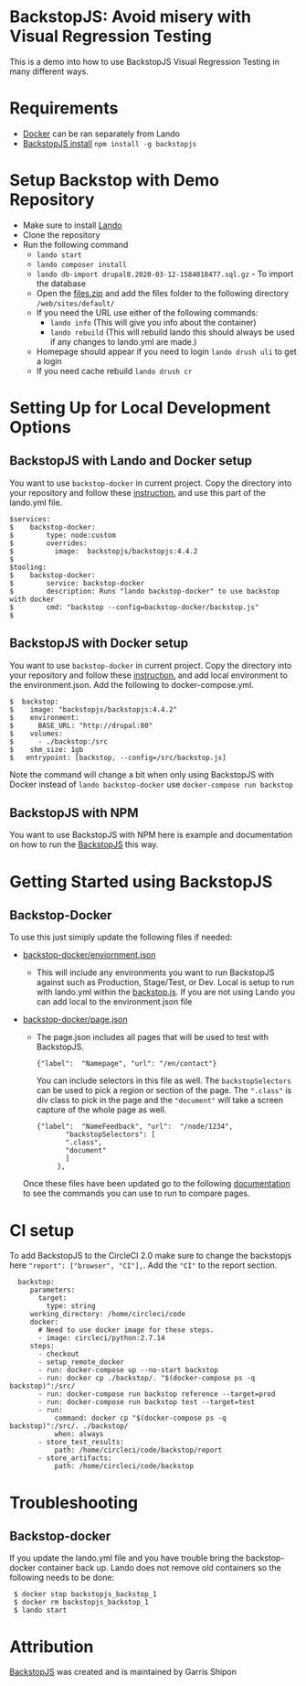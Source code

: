 # BackstopJS: Avoid misery with Visual Regression Testing

This is a demo into how to use BackstopJS Visual Regression Testing in many different ways.

# Requirements
  - [Docker](https://docs.lando.dev/basics/installation.html#docker-engine-requirements) can be ran separately from Lando
  - [BackstopJS install](https://github.com/garris/BackstopJS#getting-started)
        `npm install -g backstopjs`


# Setup Backstop with Demo Repository

- Make sure to install [Lando](https://docs.lando.dev/basics/installation.html#system-requirements)
- Clone the repository
- Run the following command
    - `lando start`
    - `lando composer install`
    - `lando db-import drupal8.2020-03-12-1584018477.sql.gz` - To import the database
    - Open the [files.zip](assets/files.zip) and add the files folder to the following directory `/web/sites/default/`
    - If you need the URL use either of the following commands:
        - `lando info` (This will give you info about the container)
        - `lando rebuild` (This will rebuild lando this should always be used if any changes to lando.yml are made.)
    - Homepage should appear if you need to login `lando drush uli` to get a login
    - If you need cache rebuild `lando drush cr`

# Setting Up for Local Development Options

## BackstopJS with Lando and Docker setup

  You want to use `backstop-docker` in current project. Copy the directory into your repository and follow these [instruction.](#Backstop-Docker) and use this part of the lando.yml file.

  ```
$services:
$    backstop-docker:
$        type: node:custom
$        overrides:
$          image:  backstopjs/backstopjs:4.4.2
$
$tooling:
$    backstop-docker:
$        service: backstop-docker
$        description: Runs "lando backstop-docker" to use backstop with docker
$        cmd: "backstop --config=backstop-docker/backstop.js"
$
```

## BackstopJS with Docker setup

  You want to use `backstop-docker` in current project. Copy the directory into your repository and follow these [instruction.](#Backstop-Docker) and add local environment to the environment.json. Add the following to docker-compose.yml.

  ```
$  backstop:
$    image: "backstopjs/backstopjs:4.4.2"
$    environment:
$      BASE_URL: "http://drupal:80"
$    volumes:
$      - ./backstop:/src
$    shm_size: 1gb
 $   entrypoint: [backstop, --config=/src/backstop.js]
```

Note the command will change a bit when only using BackstopJS with Docker instead of `lando backstop-docker` use `docker-compose run backstop`

## BackstopJS with NPM

   You want to use BackstopJS with NPM here is example and documentation on how to run the [BackstopJS](web/themes/custom/README.md) this way.

# Getting Started using BackstopJS

## Backstop-Docker
   To use this just simiply update the following files if needed:
   - [backstop-docker/enviornment.json](backstop-docker/enviornment.json)
     - This will include any environments you want to run BackstopJS against such as Production, Stage/Test, or Dev.
     Local is setup to run with lando.yml within the [backstop.js](backstop-docker/backstop.js). If you are not using Lando you can add local to
     the environment.json file

   - [backstop-docker/page.json](backstop-docker/page.json)
     - The page.json includes all pages that will be used to test with BackstopJS.

       ```{"label":  "Namepage", "url": "/en/contact"}```

       You can include selectors in this file as well. The `backstopSelectors` can be used to pick a region or section of the page. The `".class"` is div class to pick in the page and the `"document"` will take a screen capture of the whole page as well.
       ```
       {"label":  "NameFeedback", "url":  "/node/1234",
              "backstopSelectors": [
              ".class",
              "document"
              ]
            },
       ```
      Once these files have been updated go to the following [documentation](backstop-docker/README.md) to see the commands you can use to run to compare pages.

# CI setup

   To add BackstopJS to the CircleCI 2.0 make sure to change the backstopjs here `"report": ["browser", "CI"],`. Add the `"CI"` to the report section.
   ```
     backstop:
        parameters:
          target:
            type: string
        working_directory: /home/circleci/code
        docker:
          # Need to use docker image for these steps.
          - image: circleci/python:2.7.14
        steps:
          - checkout
          - setup_remote_docker
          - run: docker-compose up --no-start backstop
          - run: docker cp ./backstop/. "$(docker-compose ps -q backstop)":/src/
          - run: docker-compose run backstop reference --target=prod
          - run: docker-compose run backstop test --target=test
          - run:
              command: docker cp "$(docker-compose ps -q backstop)":/src/. ./backstop/
              when: always
          - store_test_results:
              path: /home/circleci/code/backstop/report
          - store_artifacts:
              path: /home/circleci/code/backstop
   ```

# Troubleshooting

## Backstop-docker
 If you update the lando.yml file and you have trouble bring the backstop-docker container back up. Lando does not remove old containers so the following needs to be done:
   ```
    $ docker stop backstopjs_backstop_1
    $ docker rm backstopjs_backstop_1
    $ lando start
   ```

# Attribution
   [BackstopJS](https://github.com/garris/BackstopJS) was created and is maintained by Garris Shipon



